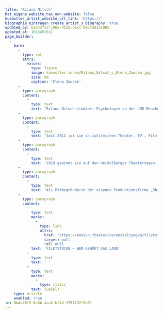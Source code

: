 ```yaml
---
title: 'Rilana Nitsch'
hat_eigene_website_has_own_website: false
kuenstler_artist_website_url_link: 'https://'
biographie_eintragen_create_artist_s_biography: true
updated_by: b1a43fd3-c865-4122-b6cc-50cfa81a1985
updated_at: 1616453637
page_builder:
  -
    bard:
      -
        type: set
        attrs:
          values:
            type: figure
            image: kuenstler-innen/Rilana_Nitsch_c_Elena_Zaucke.jpg
            size: md
            caption: 'Elena Zaucke'
      -
        type: paragraph
        content:
          -
            type: text
            text: "Rilana Nitsch studiert Psychologie an der LMU München und absolviert ihre Ausbildung zur Schauspielerin an der\_Schauspielschule Zerboni in München, sowie\_dem\_Lee Strasberg Theater and Film Institute in New York."
      -
        type: paragraph
        content:
          -
            type: text
            text: "Seit 2013 ist sie in zahlreichen Theater, TV-, Film- und Kinoproduktionen, wie „Die Chefin“, „Hubert und Staller“, „Dieses bescheuerte Herz“ u.a. zu sehen.\_"
      -
        type: paragraph
        content:
          -
            type: text
            text: "2019 gewinnt sie auf den Heidelberger Theatertagen, zusammen mit ihrem\_Kollegen Alexander Schmiedel, den 1. Jurypreis für das 2-Personen Stück „Die Geschichte von den Pandabären“, von Matei Visniec, unter der Regie von Olaf Dröge. "
      -
        type: paragraph
        content:
          -
            type: text
            text: "Als Mitbegründerin der eigenen Produktionsfirma „3hrs Pictures“,\_feierte sie zudem auf den 54.ten Hoferfilmtagen 2020, zusammen mit\_Tim Olcay und Paul Hilgedieck,\_ihr Regie- und Produktionsdebut,\_mit ihrem eigenen Kurzfilm „Jack&June“."
      -
        type: paragraph
        content:
          -
            type: text
            marks:
              -
                type: link
                attrs:
                  href: 'https://monsun.theater/veranstaltungen/filetstuecke'
                  target: null
                  rel: null
            text: 'FILETSTÜCKE – WEM GEHÖRT DAS LAND'
          -
            type: text
            text: ' '
          -
            type: text
            marks:
              -
                type: italic
            text: (Spiel)
    type: article
    enabled: true
id: 8bda46f5-0a8b-4aa8-bf4d-3751f32f9d61
---
```

